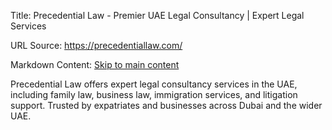 
Title: Precedential Law - Premier UAE Legal Consultancy | Expert Legal Services

URL Source: https://precedentiallaw.com/

Markdown Content:
[Skip to main content](https://precedentiallaw.com/#main-content)

Precedential Law offers expert legal consultancy services in the UAE, including family law, business law, immigration services, and litigation support. Trusted by expatriates and businesses across Dubai and the wider UAE.
